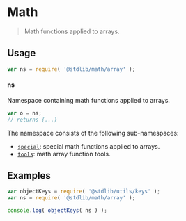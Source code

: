 <!--

@license Apache-2.0

Copyright (c) 2025 The Stdlib Authors.

Licensed under the Apache License, Version 2.0 (the "License");
you may not use this file except in compliance with the License.
You may obtain a copy of the License at

   http://www.apache.org/licenses/LICENSE-2.0

Unless required by applicable law or agreed to in writing, software
distributed under the License is distributed on an "AS IS" BASIS,
WITHOUT WARRANTIES OR CONDITIONS OF ANY KIND, either express or implied.
See the License for the specific language governing permissions and
limitations under the License.

-->

# Math

> Math functions applied to arrays.

<section class="usage">

## Usage

```javascript
var ns = require( '@stdlib/math/array' );
```

#### ns

Namespace containing math functions applied to arrays.

```javascript
var o = ns;
// returns {...}
```

The namespace consists of the following sub-namespaces:

<!-- <toc pattern="*"> -->

<div class="namespace-toc">

-   <span class="signature">[`special`][@stdlib/math/array/special]</span><span class="delimiter">: </span><span class="description">special math functions applied to arrays.</span>
-   <span class="signature">[`tools`][@stdlib/math/array/tools]</span><span class="delimiter">: </span><span class="description">math array function tools.</span>

</div>

<!-- </toc> -->

</section>

<!-- /.usage -->

<section class="examples">

## Examples

<!-- TODO: better examples -->

<!-- eslint no-undef: "error" -->

```javascript
var objectKeys = require( '@stdlib/utils/keys' );
var ns = require( '@stdlib/math/array' );

console.log( objectKeys( ns ) );
```

</section>

<!-- /.examples -->

<!-- Section for related `stdlib` packages. Do not manually edit this section, as it is automatically populated. -->

<section class="related">

</section>

<!-- /.related -->

<!-- Section for all links. Make sure to keep an empty line after the `section` element and another before the `/section` close. -->

<section class="links">

<!-- <toc-links> -->

[@stdlib/math/array/special]: https://github.com/stdlib-js/stdlib/tree/develop/lib/node_modules/%40stdlib/math/array/special

[@stdlib/math/array/tools]: https://github.com/stdlib-js/stdlib/tree/develop/lib/node_modules/%40stdlib/math/array/tools

<!-- </toc-links> -->

</section>

<!-- /.links -->
